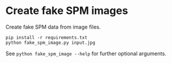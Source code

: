 # Create fake SPM images
Create fake SPM data from image files.

    pip install -r requirements.txt
    python fake_spm_image.py input.jpg

See  `python fake_spm_image --help` for further optional arguments.
